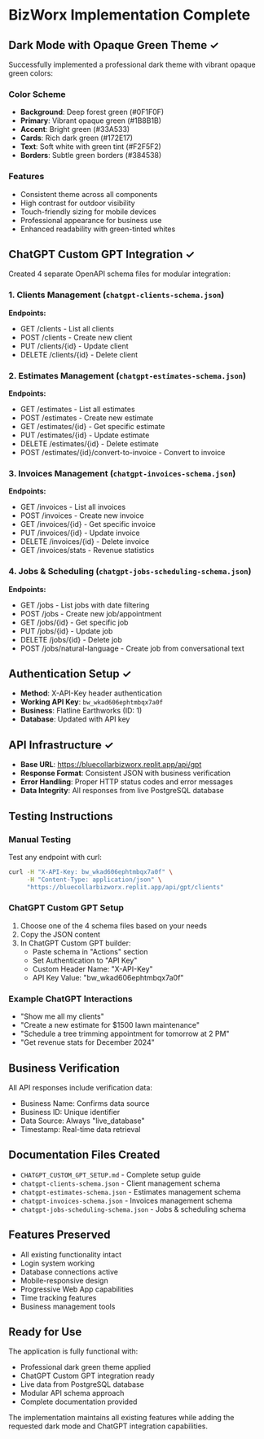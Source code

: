 # BizWorx Implementation Complete

## Dark Mode with Opaque Green Theme ✓

Successfully implemented a professional dark theme with vibrant opaque green colors:

### Color Scheme
- **Background**: Deep forest green (#0F1F0F)
- **Primary**: Vibrant opaque green (#1B8B1B)
- **Accent**: Bright green (#33A533)
- **Cards**: Rich dark green (#172E17)
- **Text**: Soft white with green tint (#F2F5F2)
- **Borders**: Subtle green borders (#384538)

### Features
- Consistent theme across all components
- High contrast for outdoor visibility
- Touch-friendly sizing for mobile devices
- Professional appearance for business use
- Enhanced readability with green-tinted whites

## ChatGPT Custom GPT Integration ✓

Created 4 separate OpenAPI schema files for modular integration:

### 1. Clients Management (`chatgpt-clients-schema.json`)
**Endpoints:**
- GET /clients - List all clients
- POST /clients - Create new client
- PUT /clients/{id} - Update client
- DELETE /clients/{id} - Delete client

### 2. Estimates Management (`chatgpt-estimates-schema.json`)
**Endpoints:**
- GET /estimates - List all estimates
- POST /estimates - Create new estimate
- GET /estimates/{id} - Get specific estimate
- PUT /estimates/{id} - Update estimate
- DELETE /estimates/{id} - Delete estimate
- POST /estimates/{id}/convert-to-invoice - Convert to invoice

### 3. Invoices Management (`chatgpt-invoices-schema.json`)
**Endpoints:**
- GET /invoices - List all invoices
- POST /invoices - Create new invoice
- GET /invoices/{id} - Get specific invoice
- PUT /invoices/{id} - Update invoice
- DELETE /invoices/{id} - Delete invoice
- GET /invoices/stats - Revenue statistics

### 4. Jobs & Scheduling (`chatgpt-jobs-scheduling-schema.json`)
**Endpoints:**
- GET /jobs - List jobs with date filtering
- POST /jobs - Create new job/appointment
- GET /jobs/{id} - Get specific job
- PUT /jobs/{id} - Update job
- DELETE /jobs/{id} - Delete job
- POST /jobs/natural-language - Create job from conversational text

## Authentication Setup ✓

- **Method**: X-API-Key header authentication
- **Working API Key**: `bw_wkad606ephtmbqx7a0f`
- **Business**: Flatline Earthworks (ID: 1)
- **Database**: Updated with API key

## API Infrastructure ✓

- **Base URL**: https://bluecollarbizworx.replit.app/api/gpt
- **Response Format**: Consistent JSON with business verification
- **Error Handling**: Proper HTTP status codes and error messages
- **Data Integrity**: All responses from live PostgreSQL database

## Testing Instructions

### Manual Testing
Test any endpoint with curl:
```bash
curl -H "X-API-Key: bw_wkad606ephtmbqx7a0f" \
     -H "Content-Type: application/json" \
     "https://bluecollarbizworx.replit.app/api/gpt/clients"
```

### ChatGPT Custom GPT Setup
1. Choose one of the 4 schema files based on your needs
2. Copy the JSON content
3. In ChatGPT Custom GPT builder:
   - Paste schema in "Actions" section
   - Set Authentication to "API Key"
   - Custom Header Name: "X-API-Key"
   - API Key Value: "bw_wkad606ephtmbqx7a0f"

### Example ChatGPT Interactions
- "Show me all my clients"
- "Create a new estimate for $1500 lawn maintenance"
- "Schedule a tree trimming appointment for tomorrow at 2 PM"
- "Get revenue stats for December 2024"

## Business Verification
All API responses include verification data:
- Business Name: Confirms data source
- Business ID: Unique identifier
- Data Source: Always "live_database"
- Timestamp: Real-time data retrieval

## Documentation Files Created
- `CHATGPT_CUSTOM_GPT_SETUP.md` - Complete setup guide
- `chatgpt-clients-schema.json` - Client management schema
- `chatgpt-estimates-schema.json` - Estimates management schema
- `chatgpt-invoices-schema.json` - Invoices management schema
- `chatgpt-jobs-scheduling-schema.json` - Jobs & scheduling schema

## Features Preserved
- All existing functionality intact
- Login system working
- Database connections active
- Mobile-responsive design
- Progressive Web App capabilities
- Time tracking features
- Business management tools

## Ready for Use
The application is fully functional with:
- Professional dark green theme applied
- ChatGPT Custom GPT integration ready
- Live data from PostgreSQL database
- Modular API schema approach
- Complete documentation provided

The implementation maintains all existing features while adding the requested dark mode and ChatGPT integration capabilities.